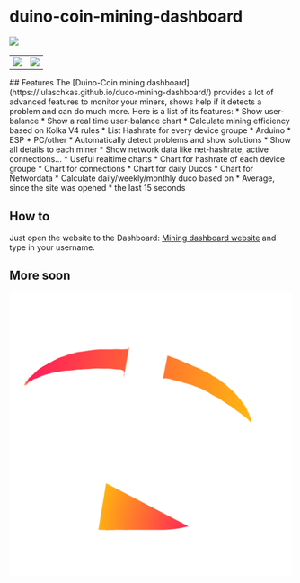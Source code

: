 # duino-coin-mining-dashboard
<p align = "center">
   <table>
      <tr>
         <td><img src="https://raw.githubusercontent.com/Lulaschkas/duco-mining-dashboard/main/logo.png" width:"80%"></td>
         <rd><img src="https://raw.githubusercontent.com/Lulaschkas/duco-mining-dashboard/main/dashboard.png" width:"80%"></td>
         <td><img src="https://raw.githubusercontent.com/Lulaschkas/duco-mining-dashboard/main/login.png" width:"80%"></td>
      </tr>
   </table>
</p>
## Features
The [Duino-Coin mining dashboard](https://lulaschkas.github.io/duco-mining-dashboard/) provides a lot of advanced features to monitor your miners, shows help if it detects a problem and can do much more. 
Here is a list of its features:
* Show user-balance
* Show a real time user-balance chart
* Calculate mining efficiency based on Kolka V4 rules
* List Hashrate for every device groupe 
    * Arduino
    * ESP
    * PC/other
* Automatically detect problems and show solutions
* Show all details to each miner
* Show network data like net-hashrate, active connections...
* Useful realtime charts
    * Chart for hashrate of each device groupe
    * Chart for connections
    * Chart for daily Ducos
    * Chart for Networdata
* Calculate daily/weekly/monthly duco based on
    * Average, since the site was opened
    * the last 15 seconds

## How to
Just open the website to the Dashboard: [Mining dashboard website](https://lulaschkas.github.io/duco-mining-dashboard/) and type in your username.


## More soon
![Dashboard preview](/logo.png)
